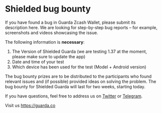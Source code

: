 # Shielded bug bounty

If you have found a bug in Guarda Zcash Wallet, please submit its description here. We are looking for step-by-step bug reports – for example, screenshots and videos showcasing the issue.

The following information is **necessary**:
1. The Version of Shielded Guarda (we are testing 1.37 at the moment, please make sure to update the app)
2. Date and time of your test
3. Which device has been used for the test (Model + Android version)

The bug bounty prizes are to be distributed to the participants who found relevant issues and (if possible) provided ideas on solving the problem. The bug bounty for Shielded Guarda will last for two weeks, starting today.

If you have questions, feel free to address us on [Twitter](https://twitter.com/GuardaWallet) or [Telegram](https://t.me/Guarda_community).


Visit us https://guarda.co
